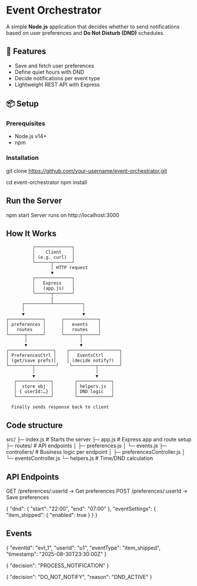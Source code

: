 # Event Orchestrator

A simple **Node.js** application that decides whether to send notifications based on user preferences and **Do Not Disturb (DND)** schedules.

## 🚀 Features
- Save and fetch user preferences
- Define quiet hours with DND
- Decide notifications per event type
- Lightweight REST API with Express

## 📦 Setup

### Prerequisites
- Node.js v14+
- npm

### Installation

git clone https://github.com/your-username/event-orchestrator.git

cd event-orchestrator
npm install

## Run the Server
npm start
Server runs on http://localhost:3000


## How It Works 

              ┌──────────────┐
              │    Client    │
              │ (e.g. curl)  │
              └──────┬───────┘
                     │ HTTP request
                     ▼
              ┌──────────────┐
              │   Express    │
              │   (app.js)   │
              └──────┬───────┘
                     |  
          ┌──────────┴───────────┐
          │                      │
          ▼                      ▼
    ┌─────────────┐      ┌─────────────┐
    │ preferences │      │   events    │
    │   routes    │      │   routes    │
    └──────┬──────┘      └──────┬──────┘
           │                    │
           ▼                    ▼
    ┌─────────────────┐    ┌───────────────────┐
    │ PreferencesCtrl │    │   EventsCtrl      │
    │ (get/save prefs)│    │ (decide notify?)  │
    └─────────┬────────┘    └─────────┬────────┘
              │                       │
              ▼                       ▼
       ┌─────────────┐        ┌─────────────┐
       │  store obj  │        │ helpers.js  │
       │ { userId:…} │        │ DND logic   │
       └─────────────┘        └─────────────┘

      Finally sends response back to client




## Code structure

src/
├─ index.js            # Starts the server
├─ app.js              # Express app and route setup
├─ routes/             # API endpoints
│  ├─ preferences.js
│  └─ events.js
├─ controllers/        # Business logic per endpoint
│  ├─ preferencesController.js
│  └─ eventsController.js
└─ helpers.js          # Time/DND calculation

## API Endpoints

GET /preferences/:userId → Get preferences
POST /preferences/:userId → Save preferences


{
  "dnd": { "start": "22:00", "end": "07:00" },
  "eventSettings": { "item_shipped": { "enabled": true } }
}

## Events

{
  "eventId": "evt_1",
  "userId": "u1",
  "eventType": "item_shipped",
  "timestamp": "2025-08-30T23:30:00Z"
}

{ "decision": "PROCESS_NOTIFICATION" }

{ "decision": "DO_NOT_NOTIFY", "reason": "DND_ACTIVE" }







